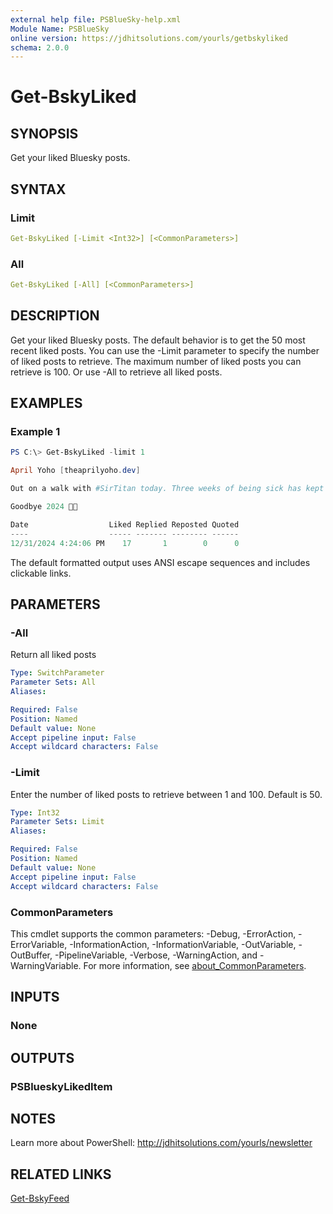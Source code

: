 ```yaml
---
external help file: PSBlueSky-help.xml
Module Name: PSBlueSky
online version: https://jdhitsolutions.com/yourls/getbskyliked
schema: 2.0.0
---
```


# Get-BskyLiked

## SYNOPSIS

Get your liked Bluesky posts.

## SYNTAX

### Limit

```yaml
Get-BskyLiked [-Limit <Int32>] [<CommonParameters>]
```

### All

```yaml
Get-BskyLiked [-All] [<CommonParameters>]
```

## DESCRIPTION

Get your liked Bluesky posts. The default behavior is to get the 50 most recent liked posts. You can use the -Limit parameter to specify the number of liked posts to retrieve. The maximum number of liked posts you can retrieve is 100. Or use -All to retrieve all liked posts.

## EXAMPLES

### Example 1

```powershell
PS C:\> Get-BskyLiked -limit 1

April Yoho [theaprilyoho.dev]

Out on a walk with #SirTitan today. Three weeks of being sick has kept us from our usual jaunts.

Goodbye 2024 💪👏

Date                  Liked Replied Reposted Quoted
----                  ----- ------- -------- ------
12/31/2024 4:24:06 PM    17       1        0      0
```

The default formatted output uses ANSI escape sequences and includes clickable links.

## PARAMETERS

### -All

Return all liked posts

```yaml
Type: SwitchParameter
Parameter Sets: All
Aliases:

Required: False
Position: Named
Default value: None
Accept pipeline input: False
Accept wildcard characters: False
```

### -Limit

Enter the number of liked posts to retrieve between 1 and 100.
Default is 50.

```yaml
Type: Int32
Parameter Sets: Limit
Aliases:

Required: False
Position: Named
Default value: None
Accept pipeline input: False
Accept wildcard characters: False
```

### CommonParameters

This cmdlet supports the common parameters: -Debug, -ErrorAction, -ErrorVariable, -InformationAction, -InformationVariable, -OutVariable, -OutBuffer, -PipelineVariable, -Verbose, -WarningAction, and -WarningVariable. For more information, see [about_CommonParameters](http://go.microsoft.com/fwlink/?LinkID=113216).

## INPUTS

### None

## OUTPUTS

### PSBlueskyLikedItem

## NOTES

Learn more about PowerShell: http://jdhitsolutions.com/yourls/newsletter

## RELATED LINKS

[Get-BskyFeed](Get-BskyFeed.md)
